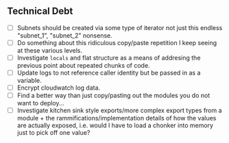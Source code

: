 ## Technical Debt
- [ ] Subnets should be created via some type of iterator not just this endless "subnet_1", "subnet_2" nonsense.
- [ ] Do something about this ridiculous copy/paste repetition I keep seeing at these various levels.
- [ ] Investigate `locals` and flat structure as a means of addresing the previous point about repeated chunks of code.
-  [ ] Update logs to not reference caller identity but be passed in as a variable.
- [ ] Encrypt cloudwatch log data.
- [ ] Find a better way than just copy/pasting out the modules you do not want to deploy...
- [ ] Investigate kitchen sink style exports/more complex export types from a module + the rammifications/implementation details of how the values are actually exposed, i.e. would I have to load a chonker into memory just to pick off one value? 